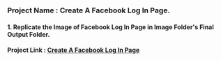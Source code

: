 ### Project Name : Create A Facebook Log In Page.

#### 1. Replicate the Image of Facebook Log In Page in Image Folder's Final Output Folder.

#### Project Link : [Create A Facebook Log In Page](https://codepen.io/javascriptstudent/pen/RwaqZmP) 